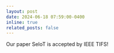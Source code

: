 ```yaml
---
layout: post
date: 2024-06-18 07:59:00-0400
inline: true
related_posts: false
---
```


Our paper SeIoT is accepted by IEEE TIFS!